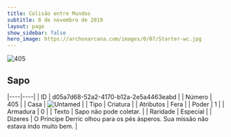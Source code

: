 ```yaml
---
title: Colisão entre Mundos
subtitle: 8 de novembro de 2019
layout: page
show_sidebar: false
hero_image: https://archonarcana.com/images/0/07/Starter-wc.jpg
---
```


![405](https://cdn.keyforgegame.com/media/card_front/pt/452_405_G93Q4253RXVC_pt.png)

## Sapo

|----|----|
| ID | d05a7d68-52a2-4170-b12a-2e5a4463eabd |
| Número | 405 |
| Casa | ![Untamed](https://archonarcana.com/images/thumb/b/bd/Untamed.png/22px-Untamed.png "Indomados") |
| Tipo | Criatura |
| Atributos | Fera |
| Poder | 1 |
| Armadura | 0 |
| Texto | Sapo não pode coletar. |
| Raridade | Especial |
| Dizeres | O Príncipe Derric olhou para os pés ásperos.  Sua missão não estava indo muito bem. |
